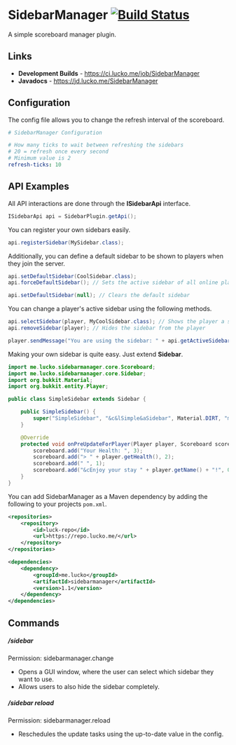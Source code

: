 # SidebarManager [![Build Status](https://ci.lucko.me/job/SidebarManager/badge/icon)](https://ci.lucko.me/job/SidebarManager/)
A simple scoreboard manager plugin.

## Links
* **Development Builds** - <https://ci.lucko.me/job/SidebarManager>
* **Javadocs** - <https://jd.lucko.me/SidebarManager>

## Configuration
The config file allows you to change the refresh interval of the scoreboard.
```yml
# SidebarManager Configuration

# How many ticks to wait between refreshing the sidebars
# 20 = refresh once every second
# Minimum value is 2
refresh-ticks: 10

```

## API Examples
All API interactions are done through the **ISidebarApi** interface.
```java
ISidebarApi api = SidebarPlugin.getApi();
```
You can register your own sidebars easily.
```java
api.registerSidebar(MySidebar.class);
```
Additionally, you can define a default sidebar to be shown to players when they join the server.
```java
api.setDefaultSidebar(CoolSidebar.class);
api.forceDefaultSidebar(); // Sets the active sidebar of all online players to the default one

api.setDefaultSidebar(null); // Clears the default sidebar
```

You can change a player's active sidebar using the following methods.
```java
api.selectSidebar(player, MyCoolSidebar.class); // Shows the player a sidebar
api.removeSidebar(player); // Hides the sidebar from the player

player.sendMessage("You are using the sidebar: " + api.getActiveSidebar(player).getSimpleName());
```

Making your own sidebar is quite easy. Just extend **Sidebar**.
```java
import me.lucko.sidebarmanager.core.Scoreboard;
import me.lucko.sidebarmanager.core.Sidebar;
import org.bukkit.Material;
import org.bukkit.entity.Player;

public class SimpleSidebar extends Sidebar {

    public SimpleSidebar() {
        super("SimpleSidebar", "&c&lSimple&aSidebar", Material.DIRT, "my.special.sidebarpermission");
    }

    @Override
    protected void onPreUpdateForPlayer(Player player, Scoreboard scoreboard) {
        scoreboard.add("Your Health: ", 3);
        scoreboard.add("> " + player.getHealth(), 2);
        scoreboard.add(" ", 1);
        scoreboard.add("&cEnjoy your stay " + player.getName() + "!", 0);
    }
}
```

You can add SidebarManager as a Maven dependency by adding the following to your projects `pom.xml`.
````xml
<repositories>
    <repository>
        <id>luck-repo</id>
        <url>https://repo.lucko.me/</url>
    </repository>
</repositories>

<dependencies>
    <dependency>
        <groupId>me.lucko</groupId>
        <artifactId>sidebarmanager</artifactId>
        <version>1.1</version>
    </dependency>
</dependencies>
````

## Commands
##### /sidebar
Permission: sidebarmanager.change
* Opens a GUI window, where the user can select which sidebar they want to use.
* Allows users to also hide the sidebar completely.

##### /sidebar reload
Permission: sidebarmanager.reload
* Reschedules the update tasks using the up-to-date value in the config.
